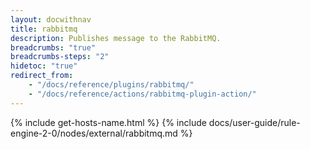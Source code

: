 ```yaml
---
layout: docwithnav
title: rabbitmq
description: Publishes message to the RabbitMQ.
breadcrumbs: "true"
breadcrumbs-steps: "2"
hidetoc: "true"
redirect_from:
    - "/docs/reference/plugins/rabbitmq/"
    - "/docs/reference/actions/rabbitmq-plugin-action/"
---
```


{% include get-hosts-name.html %}
{% include docs/user-guide/rule-engine-2-0/nodes/external/rabbitmq.md %}
